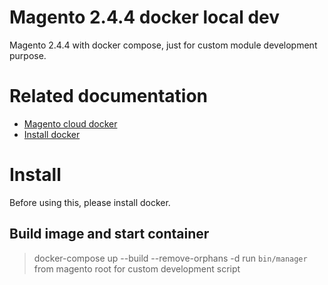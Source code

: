 # Magento 2.4.4 docker local dev

Magento 2.4.4 with docker compose, just for custom module development purpose.

# Related documentation
- [Magento cloud docker](https://devdocs.magento.com/cloud/docker/docker-development.html)
- [Install docker](https://docs.docker.com/engine/install/)

# Install

Before using this, please install docker. 

## Build image and start container

> docker-compose up --build --remove-orphans -d
> run `bin/manager` from magento root for custom development script